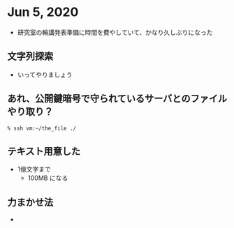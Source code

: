 # Jun 5, 2020
- 研究室の輪講発表準備に時間を費やしていて、かなり久しぶりになった

## 文字列探索
- いってやりましょう

## あれ、公開鍵暗号で守られているサーバとのファイルやり取り？

```
% ssh vm:~/the_file ./
```

## テキスト用意した
- 1億文字まで
	- 100MB になる

## 力まかせ法
- 

